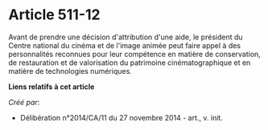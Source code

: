 # Article 511-12

Avant de prendre une décision d'attribution d'une aide, le président du Centre national du cinéma et de l'image animée peut
faire appel à des personnalités reconnues pour leur compétence en matière de conservation, de restauration et de valorisation
du patrimoine cinématographique et en matière de technologies numériques.

**Liens relatifs à cet article**

_Créé par_:

  - Délibération n°2014/CA/11 du 27 novembre 2014 - art., v. init.
